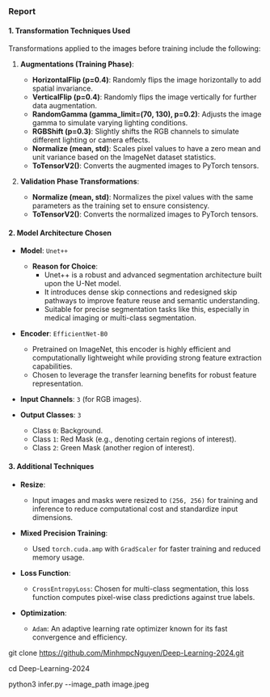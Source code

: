 ### **Report**

#### **1. Transformation Techniques Used**
Transformations applied to the images before training include the following:

1. **Augmentations (Training Phase)**:
   - **HorizontalFlip (p=0.4)**: Randomly flips the image horizontally to add spatial invariance.
   - **VerticalFlip (p=0.4)**: Randomly flips the image vertically for further data augmentation.
   - **RandomGamma (gamma_limit=(70, 130), p=0.2)**: Adjusts the image gamma to simulate varying lighting conditions.
   - **RGBShift (p=0.3)**: Slightly shifts the RGB channels to simulate different lighting or camera effects.
   - **Normalize (mean, std)**: Scales pixel values to have a zero mean and unit variance based on the ImageNet dataset statistics.
   - **ToTensorV2()**: Converts the augmented images to PyTorch tensors.

2. **Validation Phase Transformations**:
   - **Normalize (mean, std)**: Normalizes the pixel values with the same parameters as the training set to ensure consistency.
   - **ToTensorV2()**: Converts the normalized images to PyTorch tensors.

#### **2. Model Architecture Chosen**
- **Model**: `Unet++`
  - **Reason for Choice**:
    - Unet++ is a robust and advanced segmentation architecture built upon the U-Net model.
    - It introduces dense skip connections and redesigned skip pathways to improve feature reuse and semantic understanding.
    - Suitable for precise segmentation tasks like this, especially in medical imaging or multi-class segmentation.

- **Encoder**: `EfficientNet-B0`
  - Pretrained on ImageNet, this encoder is highly efficient and computationally lightweight while providing strong feature extraction capabilities.
  - Chosen to leverage the transfer learning benefits for robust feature representation.

- **Input Channels**: `3` (for RGB images).
- **Output Classes**: `3`
  - Class `0`: Background.
  - Class `1`: Red Mask (e.g., denoting certain regions of interest).
  - Class `2`: Green Mask (another region of interest).

#### **3. Additional Techniques**
- **Resize**:
  - Input images and masks were resized to `(256, 256)` for training and inference to reduce computational cost and standardize input dimensions.
  
- **Mixed Precision Training**:
  - Used `torch.cuda.amp` with `GradScaler` for faster training and reduced memory usage.

- **Loss Function**:
  - `CrossEntropyLoss`: Chosen for multi-class segmentation, this loss function computes pixel-wise class predictions against true labels.

- **Optimization**:
  - `Adam`: An adaptive learning rate optimizer known for its fast convergence and efficiency.

git clone https://github.com/MinhmpcNguyen/Deep-Learning-2024.git

cd Deep-Learning-2024

python3 infer.py --image_path image.jpeg

